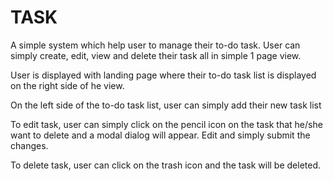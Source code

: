 # TASK

A simple system which help user to manage their to-do task. User can simply create, edit, view and delete their task all in simple 1 page view.<br>

User is displayed with landing page where their to-do task list is displayed on the right side of he view.<br>

On the left side of the to-do task list, user can simply add their new task list<br>

To edit task, user can simply click on the pencil icon on the task that he/she want to delete and a modal dialog will appear. Edit and simply submit the changes.<br>

To delete task, user can click on the trash icon and the task will be deleted.